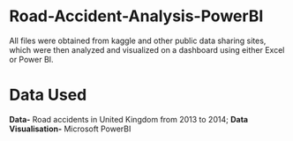 # Road-Accident-Analysis-PowerBI
All files were obtained from kaggle and other public data sharing sites, which were then analyzed and visualized on a dashboard using either Excel or Power BI. 
# Data Used
**Data-** Road accidents in United Kingdom from 2013 to 2014;
**Data Visualisation-** Microsoft PowerBI
